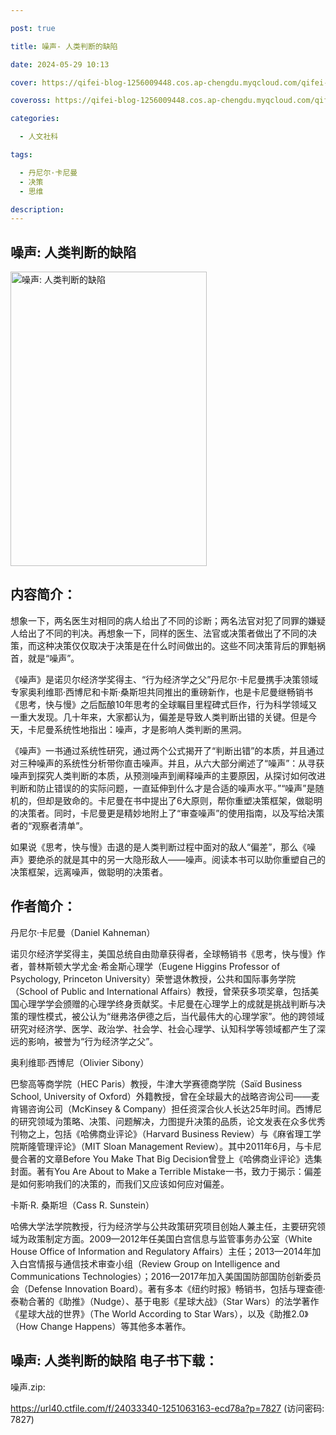 ```yaml
---

post: true

title: 噪声- 人类判断的缺陷

date: 2024-05-29 10:13

cover: https://qifei-blog-1256009448.cos.ap-chengdu.myqcloud.com/qifei-blog/65b2500f871b83018abe33ea.jpg

coveross: https://qifei-blog-1256009448.cos.ap-chengdu.myqcloud.com/qifei-blog/65b2500f871b83018abe33ea.jpg

categories:

  - 人文社科

tags:

  - 丹尼尔·卡尼曼
  - 决策
  - 思维

description:
---
```




## 噪声: 人类判断的缺陷
<img alt="噪声: 人类判断的缺陷 " class="aligncenter loaded" data-was-processed="true" decoding="async" fetchpriority="high" height="471" src="https://qifei-blog-1256009448.cos.ap-chengdu.myqcloud.com/qifei-blog/65b2500f871b83018abe33ea.jpg " style="cursor: zoom-in;" width="314"/>

## 内容简介：

想象一下，两名医生对相同的病人给出了不同的诊断；两名法官对犯了同罪的嫌疑人给出了不同的判决。再想象一下，同样的医生、法官或决策者做出了不同的决策，而这种决策仅仅取决于决策是在什么时间做出的。这些不同决策背后的罪魁祸首，就是“噪声”。

《噪声》是诺贝尔经济学奖得主、“行为经济学之父”丹尼尔·卡尼曼携手决策领域专家奥利维耶·西博尼和卡斯·桑斯坦共同推出的重磅新作，也是卡尼曼继畅销书《思考，快与慢》之后酝酿10年思考的全球瞩目里程碑式巨作，行为科学领域又一重大发现。几十年来，大家都认为，偏差是导致人类判断出错的关键。但是今天，卡尼曼系统性地指出：噪声，才是影响人类判断的黑洞。

《噪声》一书通过系统性研究，通过两个公式揭开了“判断出错”的本质，并且通过对三种噪声的系统性分析带你直击噪声。并且，从六大部分阐述了“噪声”：从寻获噪声到探究人类判断的本质，从预测噪声到阐释噪声的主要原因，从探讨如何改进判断和防止错误的的实际问题，一直延伸到什么才是合适的噪声水平。”“噪声”是随机的，但却是致命的。卡尼曼在书中提出了6大原则，帮你重塑决策框架，做聪明的决策者。同时，卡尼曼更是精妙地附上了“审查噪声”的使用指南，以及写给决策者的“观察者清单”。

如果说《思考，快与慢》击退的是人类判断过程中面对的敌人“偏差”，那么《噪声》要绝杀的就是其中的另一大隐形敌人——噪声。阅读本书可以助你重塑自己的决策框架，远离噪声，做聪明的决策者。

## 作者简介：

丹尼尔·卡尼曼（Daniel Kahneman）

诺贝尔经济学奖得主，美国总统自由勋章获得者，全球畅销书《思考，快与慢》作者，普林斯顿大学尤金·希金斯心理学（Eugene Higgins Professor of Psychology, Princeton University）荣誉退休教授，公共和国际事务学院（School of Public and International Affairs）教授，曾荣获多项奖章，包括美国心理学学会颁赠的心理学终身贡献奖。卡尼曼在心理学上的成就是挑战判断与决策的理性模式，被公认为“继弗洛伊德之后，当代最伟大的心理学家”。他的跨领域研究对经济学、医学、政治学、社会学、社会心理学、认知科学等领域都产生了深远的影响，被誉为“行为经济学之父”。

奥利维耶·西博尼（Olivier Sibony）

巴黎高等商学院（HEC Paris）教授，牛津大学赛德商学院（Saïd Business School, University of Oxford）外籍教授，曾在全球最大的战略咨询公司——麦肯锡咨询公司（McKinsey &amp; Company）担任资深合伙人长达25年时间。西博尼的研究领域为策略、决策、问题解决，力图提升决策的品质，论文发表在众多优秀刊物之上，包括《哈佛商业评论》（Harvard Business Review）与《麻省理工学院斯隆管理评论》（MIT Sloan Management Review）。其中2011年6月，与卡尼曼合著的文章Before You Make That Big Decision曾登上《哈佛商业评论》选集封面。著有You Are About to Make a Terrible Mistake一书，致力于揭示：偏差是如何影响我们的决策的，而我们又应该如何应对偏差。

卡斯·R. 桑斯坦（Cass R. Sunstein）

哈佛大学法学院教授，行为经济学与公共政策研究项目创始人兼主任，主要研究领域为政策制定方面。2009—2012年任美国白宫信息与监管事务办公室（White House Office of Information and Regulatory Affairs）主任；2013—2014年加入白宫情报与通信技术审查小组（Review Group on Intelligence and Communications Technologies）；2016—2017年加入美国国防部国防创新委员会（Defense Innovation Board）。著有多本《纽约时报》畅销书，包括与理查德·泰勒合著的《助推》（Nudge）、基于电影《星球大战》（Star Wars）的法学著作《星球大战的世界》（The World According to Star Wars），以及《助推2.0》（How Change Happens）等其他多本著作。

## 噪声: 人类判断的缺陷 电子书下载：



噪声.zip: 

https://url40.ctfile.com/f/24033340-1251063163-ecd78a?p=7827 (访问密码: 7827)

